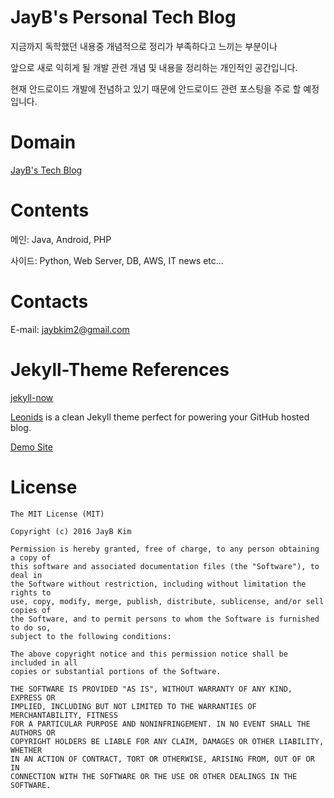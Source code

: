 # JayB's Personal Tech Blog

지금까지 독학했던 내용중 개념적으로 정리가 부족하다고 느끼는 부분이나

앞으로 새로 익히게 될 개발 관련 개념 및 내용을 정리하는 개인적인 공간입니다.

현재 안드로이드 개발에 전념하고 있기 때문에 안드로이드 관련 포스팅을 주로 할 예정입니다.





# Domain

[JayB's Tech Blog](https://jaybkim1.github.io)





# Contents

메인: Java, Android, PHP

사이드: Python, Web Server, DB, AWS, IT news etc...





# Contacts

E-mail: jaybkim2@gmail.com





# Jekyll-Theme References

[jekyll-now](https://github.com/barryclark/jekyll-now)

[Leonids](https://github.com/renyuanz/leonids) is a clean Jekyll theme perfect for powering your GitHub hosted blog.

[Demo Site](http://renyuanz.github.io/leonids)





# License

```
The MIT License (MIT)

Copyright (c) 2016 JayB Kim

Permission is hereby granted, free of charge, to any person obtaining a copy of
this software and associated documentation files (the "Software"), to deal in
the Software without restriction, including without limitation the rights to
use, copy, modify, merge, publish, distribute, sublicense, and/or sell copies of
the Software, and to permit persons to whom the Software is furnished to do so,
subject to the following conditions:

The above copyright notice and this permission notice shall be included in all
copies or substantial portions of the Software.

THE SOFTWARE IS PROVIDED "AS IS", WITHOUT WARRANTY OF ANY KIND, EXPRESS OR
IMPLIED, INCLUDING BUT NOT LIMITED TO THE WARRANTIES OF MERCHANTABILITY, FITNESS
FOR A PARTICULAR PURPOSE AND NONINFRINGEMENT. IN NO EVENT SHALL THE AUTHORS OR
COPYRIGHT HOLDERS BE LIABLE FOR ANY CLAIM, DAMAGES OR OTHER LIABILITY, WHETHER
IN AN ACTION OF CONTRACT, TORT OR OTHERWISE, ARISING FROM, OUT OF OR IN
CONNECTION WITH THE SOFTWARE OR THE USE OR OTHER DEALINGS IN THE SOFTWARE.
```
